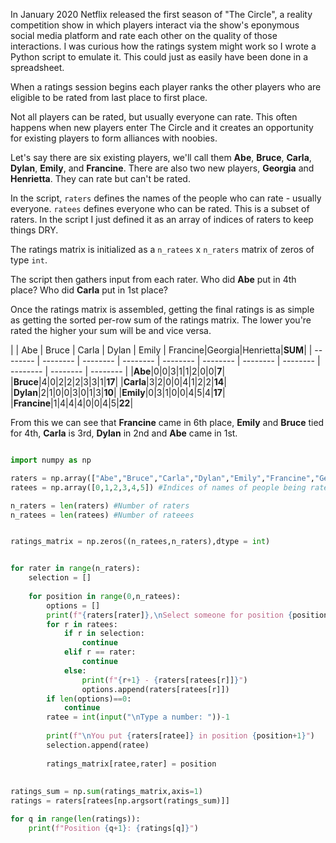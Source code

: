 In January 2020 Netflix released the first season of "The Circle", a reality competition show in which players interact via the show's eponymous social media platform and rate each other on the quality of those interactions. 
I was curious how the ratings system might work so I wrote a Python script to emulate it. This could just as easily have been done in a spreadsheet.

When a ratings session begins each player ranks the other players who are eligible to be rated from last place to first place. 

Not all players can be rated, but usually everyone can rate. This often happens when new players enter The Circle and it creates an opportunity for existing players to form alliances with noobies.

Let's say there are six existing players, we'll call them **Abe**, **Bruce**, **Carla**, **Dylan**, **Emily**, and **Francine**. There are also two new players, **Georgia** and **Henrietta**. They can rate but can't be rated.

In the script, `raters` defines the names of the people who can rate - usually everyone. 
`ratees` defines everyone who can be rated. This is a subset of raters. In the script I just defined it as an array of indices of raters to keep things DRY. 

The ratings matrix is initialized as a `n_ratees` x `n_raters` matrix of zeros of type `int`. 

The script then gathers input from each rater. Who did **Abe** put in 4th place? Who did **Carla** put in 1st place? 

Once the ratings matrix is assembled, getting the final ratings is as simple as getting the sorted per-row sum of the ratings matrix. The lower you're rated the higher your sum will be and vice versa. 

|  | Abe | Bruce | Carla | Dylan | Emily | Francine|Georgia|Henrietta|**SUM**|
| -------- | -------- | -------- | -------- | -------- | -------- | -------- | -------- | -------- | -------- | -------- |
|**Abe**|0|0|3|1|1|2|0|0|**7**|
|**Bruce**|4|0|2|2|2|3|3|1|**17**|
|**Carla**|3|2|0|0|4|1|2|2|**14**|
|**Dylan**|2|1|0|0|3|0|1|3|**10**|
|**Emily**|0|3|1|0|0|4|5|4|**17**|
|**Francine**|1|4|4|4|0|0|4|5|**22**|

From this we can see that **Francine** came in 6th place, **Emily** and **Bruce** tied for 4th, **Carla** is 3rd, **Dylan** in 2nd and **Abe** came in 1st. 

```Python

import numpy as np

raters = np.array(["Abe","Bruce","Carla","Dylan","Emily","Francine","Georgia","Henrietta"]) #Names of everyone doing ratings
ratees = np.array([0,1,2,3,4,5]) #Indices of names of people being rated

n_raters = len(raters) #Number of raters
n_ratees = len(ratees) #Number of rateees


ratings_matrix = np.zeros((n_ratees,n_raters),dtype = int)


for rater in range(n_raters):
    selection = []
    
    for position in range(0,n_ratees):
        options = []
        print(f"{raters[rater]},\nSelect someone for position {position+1}.\n")
        for r in ratees:
            if r in selection:
                continue
            elif r == rater:
                continue
            else:
                print(f"{r+1} - {raters[ratees[r]]}") 
                options.append(raters[ratees[r]])
        if len(options)==0:
            continue
        ratee = int(input("\nType a number: "))-1
        
        print(f"\nYou put {raters[ratee]} in position {position+1}")
        selection.append(ratee)
        
        ratings_matrix[ratee,rater] = position
        
        
ratings_sum = np.sum(ratings_matrix,axis=1)
ratings = raters[ratees[np.argsort(ratings_sum)]]

for q in range(len(ratings)):
    print(f"Position {q+1}: {ratings[q]}")
```